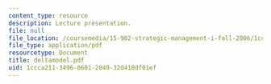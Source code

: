 ```yaml
---
content_type: resource
description: Lecture presentation.
file: null
file_location: /coursemedia/15-902-strategic-management-i-fall-2006/1ccca21134960601204932d418df01ef_deltamodel.pdf
file_type: application/pdf
resourcetype: Document
title: deltamodel.pdf
uid: 1ccca211-3496-0601-2049-32d418df01ef
---
```

